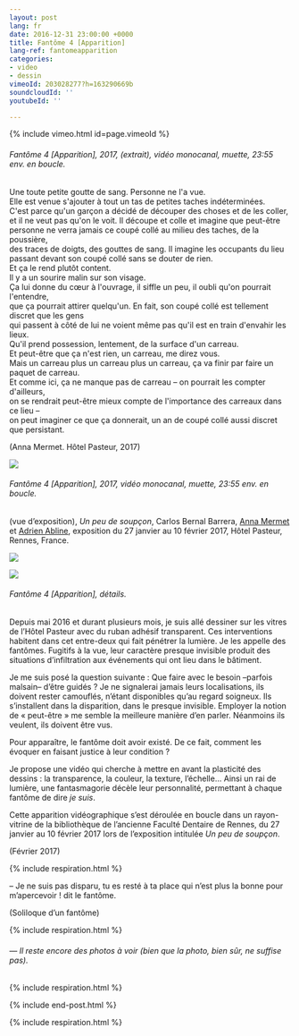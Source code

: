 ```yaml
---
layout: post
lang: fr
date: 2016-12-31 23:00:00 +0000
title: Fantôme 4 [Apparition]
lang-ref: fantomeapparition
categories:
- video
- dessin
vimeoId: 203028277?h=163290669b
soundcloudId: ''
youtubeId: ''

---
```


{% include vimeo.html id=page.vimeoId %}

###### _Fantôme 4 \[Apparition\]_, 2017, (extrait), vidéo monocanal, muette, 23:55 env. en boucle.

Une toute petite goutte de sang. Personne ne l'a vue.  
Elle est venue s'ajouter à tout un tas de petites taches indéterminées.  
C'est parce qu'un garçon a décidé de découper des choses et de les coller,  
et il ne veut pas qu'on le voit. Il découpe et colle et imagine que peut-être  
personne ne verra jamais ce coupé collé au milieu des taches, de la poussière,  
des traces de doigts, des gouttes de sang. Il imagine les occupants du lieu  
passant devant son coupé collé sans se douter de rien.  
Et ça le rend plutôt content.  
Il y a un sourire malin sur son visage.  
Ça lui donne du cœur à l'ouvrage, il siffle un peu, il oubli qu'on pourrait l'entendre,  
que ça pourrait attirer quelqu'un. En fait, son coupé collé est tellement discret que les gens  
qui passent à côté de lui ne voient même pas qu'il est en train d'envahir les lieux.  
Qu'il prend possession, lentement, de la surface d'un carreau.  
Et peut-être que ça n'est rien, un carreau, me direz vous.  
Mais un carreau plus un carreau plus un carreau, ça va finir par faire un paquet de carreau.  
Et comme ici, ça ne manque pas de carreau – on pourrait les compter d'ailleurs,  
on se rendrait peut-être mieux compte de l'importance des carreaux dans ce lieu –  
on peut imaginer ce que ça donnerait, un an de coupé collé aussi discret que persistant.

(Anna Mermet. Hôtel Pasteur, 2017)

![](/mepierdoparaver/imgs/fan4-app-3-up.jpg)

###### _Fantôme 4 \[Apparition\]_, 2017, vidéo monocanal, muette, 23:55 env. en boucle.  
  
(vue d’exposition), _Un peu de soupçon_, Carlos Bernal Barrera, [Anna Mermet](http://mermet.wixsite.com/annamermet) et [Adrien Abline](http://ablineadrien.com/), exposition du 27 janvier au 10 février 2017, Hôtel Pasteur, Rennes, France.

![](/mepierdoparaver/imgs/fan4-app-1-up.jpg)

![](/mepierdoparaver/imgs/fan4-app-2-up.jpg)

###### _Fantôme 4 \[Apparition\]_, détails.

Depuis mai 2016 et durant plusieurs mois, je suis allé dessiner sur les vitres de l’Hôtel Pasteur avec du ruban adhésif transparent. Ces interventions habitent dans cet entre-deux qui fait pénétrer la lumière. Je les appelle des fantômes. Fugitifs à la vue, leur caractère presque invisible produit des situations d’infiltration aux événements qui ont lieu dans le bâtiment.

Je me suis posé la question suivante : Que faire avec le besoin –parfois malsain– d’être guidés ? Je ne signalerai jamais leurs localisations, ils doivent rester camouflés, n’étant disponibles qu’au regard soigneux. Ils s’installent dans la disparition, dans le presque invisible. Employer la notion de « peut-être » me semble la meilleure manière d’en parler. Néanmoins ils veulent, ils doivent être vus.

Pour apparaître, le fantôme doit avoir existé. De ce fait, comment les évoquer en faisant justice à leur condition ?

Je propose une vidéo qui cherche à mettre en avant la plasticité des dessins : la transparence, la couleur, la texture, l’échelle... Ainsi un rai de lumière, une fantasmagorie décèle leur personnalité, permettant à chaque fantôme de dire _je suis_.

Cette apparition vidéographique s’est déroulée en boucle dans un rayon-vitrine de la bibliothèque de l’ancienne Faculté Dentaire de Rennes, du 27 janvier au 10 février 2017 lors de l’exposition intitulée _Un peu de soupçon_.

(Février 2017)

{% include respiration.html %}

– Je ne suis pas disparu, tu es resté à ta place qui n’est plus la bonne pour m’apercevoir ! dit le fantôme.

(Soliloque d’un fantôme)

{% include respiration.html %}

###### _— Il reste encore des photos à voir (bien que la photo, bien sûr, ne suffise pas)._

{% include respiration.html %}

{% include end-post.html %}

{% include respiration.html %}
